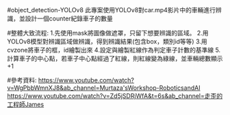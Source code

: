 #object_detection-YOLOv8
此專案使用YOLOv8對car.mp4影片中的車輛進行辨識，並設計一個counter紀錄車子的數量

#整體大致流程:
1.先使用mask將圖像做遮罩，只留下想要辨識的區域。
2.用YOLOv8模型對辨識區域做辨識，得到辨識結果(包含box，類別id等等)
3.用cvzone將車子的框，id繪製出來
4.設定與繪製紅線作為判定車子計數的基準線
5.計算車子的中心點，若車子中心點經過了紅線，則紅線變為綠線，並車輛總數顯示+1

#參考資料:
https://www.youtube.com/watch?v=WgPbbWmnXJ8&ab_channel=Murtaza'sWorkshop-RoboticsandAI
https://www.youtube.com/watch?v=Zd5jSDRjWfA&t=6s&ab_channel=走歪的工程師James
